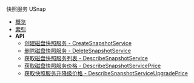 <div class="sidebar_title icon__usnap">快照服务 USnap</div>


- [概览](api/usnap-api/README.md)
- [索引](api/usnap-api/index.md)
- **API**
    - [创建磁盘快照服务 - CreateSnapshotService](api/usnap-api/create_snapshot_service)
    - [删除磁盘快照服务 - DeleteSnapshotService](api/usnap-api/delete_snapshot_service)
    - [获取磁盘快照服务列表 - DescribeSnapshotService](api/usnap-api/describe_snapshot_service)
    - [获取磁盘快照服务价格 - DescribeSnapshotServicePrice](api/usnap-api/describe_snapshot_service_price)
    - [获取快照服务升降级价格 - DescribeSnapshotServiceUpgradePrice](api/usnap-api/describe_snapshot_service_upgrade_price)
